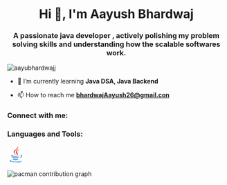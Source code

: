 <h1 align="center">Hi 👋, I'm Aayush Bhardwaj</h1>
<h3 align="center">A passionate java developer , actively polishing my problem solving skills and understanding how the scalable softwares work.</h3>

<p align="left"> <img src="https://komarev.com/ghpvc/?username=aayubhardwajj&label=Profile%20views&color=0e75b6&style=flat" alt="aayubhardwajj" /> </p>

- 🌱 I’m currently learning **Java DSA, Java Backend**

- 📫 How to reach me **bhardwajAayush26@gmail.con**

<h3 align="left">Connect with me:</h3>
<p align="left">
</p>

<h3 align="left">Languages and Tools:</h3>
<p align="left"> <a href="https://www.java.com" target="_blank" rel="noreferrer"> <img src="https://raw.githubusercontent.com/devicons/devicon/master/icons/java/java-original.svg" alt="java" width="40" height="40"/> </a> </p>


<picture>
  <source media="(prefers-color-scheme: dark)" srcset="https://raw.githubusercontent.com/AayuBhardwajj/AayuBhardwajj/output/pacman-contribution-graph-dark.svg">
  <source media="(prefers-color-scheme: light)" srcset="https://raw.githubusercontent.com/AayuBhardwajj/AayuBhardwajj/output/pacman-contribution-graph.svg">
  <img alt="pacman contribution graph" src="https://raw.githubusercontent.com/AayuBhardwajj/AayuBhardwajj/output/pacman-contribution-graph.svg">
</picture>

###
